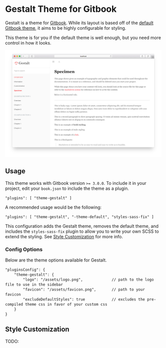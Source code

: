 # Gestalt Theme for Gitbook

Gestalt is a theme for [Gitbook](http://www.gitbook.com). While its layout is based off of the [default Gitbook theme](https://github.com/GitbookIO/theme-default), it aims to be highly configurable for styling.

This theme is for you if the default theme is well enough, but you need more control in how it looks.

![Screenshot](./screenshot-1.jpg)

## Usage

This theme works with Gitbook version `>= 3.0.0`. To include it in your project, edit your `book.json` to include the theme as a plugin.

```
"plugins": [ "theme-gestalt" ]
```

A recommended usage would be the following:

```
"plugins": [ "theme-gestalt", "-theme-default", "styles-sass-fix" ]
```

This configuration adds the Gestalt theme, removes the default theme, and includes the `styles-sass-fix` plugin to allow you to write your own SCSS to extend the styling. See [Style Customization](#style-customization) for more info.

### Config Options

Below are the theme options available for Gestalt. 

```
"pluginsConfig": {
	"theme-gestalt": {
	    "logo": "/assets/logo.png",				// path to the logo file to use in the sidebar
	    "favicon": "/assets/favicon.png",		// path to your favicon
	    "excludeDefaultStyles": true			// excludes the pre-compiled theme css in favor of your custom css
	}
}
```

## Style Customization

TODO:
